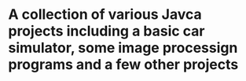 # A collection of various Javca projects including a basic car simulator, some image processign programs and a few other projects
